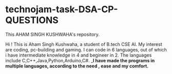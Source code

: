 # technojam-task-DSA-CP-QUESTIONS
This AHAM SINGH KUSHWAHA's repository.

Hi ! This is Aham Singh Kushwaha, a student of B.tech CSE AI. 
My interest are coding, pc-building and gaming.
I can code in 6 languages, out of which i have intermediate knowledge in 4 and begineer in 2.
The languages include C,C++,Java,Python,Arduino,C#.
_**I have made the programs in multiple languages, according to the need , ease and my comfort.**


